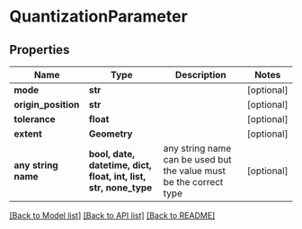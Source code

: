 # QuantizationParameter


## Properties
Name | Type | Description | Notes
------------ | ------------- | ------------- | -------------
**mode** | **str** |  | [optional] 
**origin_position** | **str** |  | [optional] 
**tolerance** | **float** |  | [optional] 
**extent** | **Geometry** |  | [optional] 
**any string name** | **bool, date, datetime, dict, float, int, list, str, none_type** | any string name can be used but the value must be the correct type | [optional]

[[Back to Model list]](../README.md#documentation-for-models) [[Back to API list]](../README.md#documentation-for-api-endpoints) [[Back to README]](../README.md)


